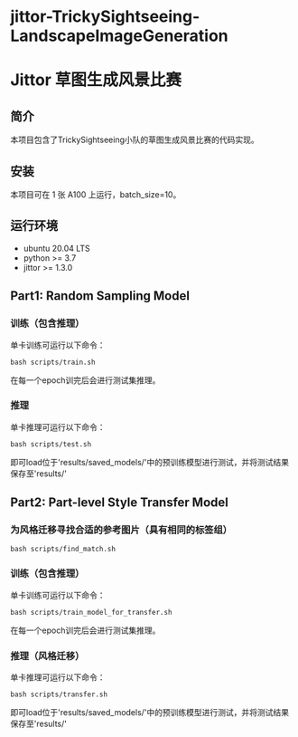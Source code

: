 # jittor-TrickySightseeing-LandscapeImageGeneration
# Jittor 草图生成风景比赛

## 简介

本项目包含了TrickySightseeing小队的草图生成风景比赛的代码实现。

## 安装 

本项目可在 1 张 A100 上运行，batch_size=10。

## 运行环境
- ubuntu 20.04 LTS
- python >= 3.7
- jittor >= 1.3.0

## Part1: Random Sampling Model

### 训练（包含推理）
单卡训练可运行以下命令：
```
bash scripts/train.sh
```
在每一个epoch训完后会进行测试集推理。

### 推理
单卡推理可运行以下命令：
```
bash scripts/test.sh
```
即可load位于'results/saved_models/'中的预训练模型进行测试，并将测试结果保存至'results/'

## Part2: Part-level Style Transfer Model

### 为风格迁移寻找合适的参考图片（具有相同的标签组）
```
bash scripts/find_match.sh
```

### 训练（包含推理）
单卡训练可运行以下命令：
```
bash scripts/train_model_for_transfer.sh
```
在每一个epoch训完后会进行测试集推理。

### 推理（风格迁移）
单卡推理可运行以下命令：
```
bash scripts/transfer.sh
```
即可load位于'results/saved_models/'中的预训练模型进行测试，并将测试结果保存至'results/'
